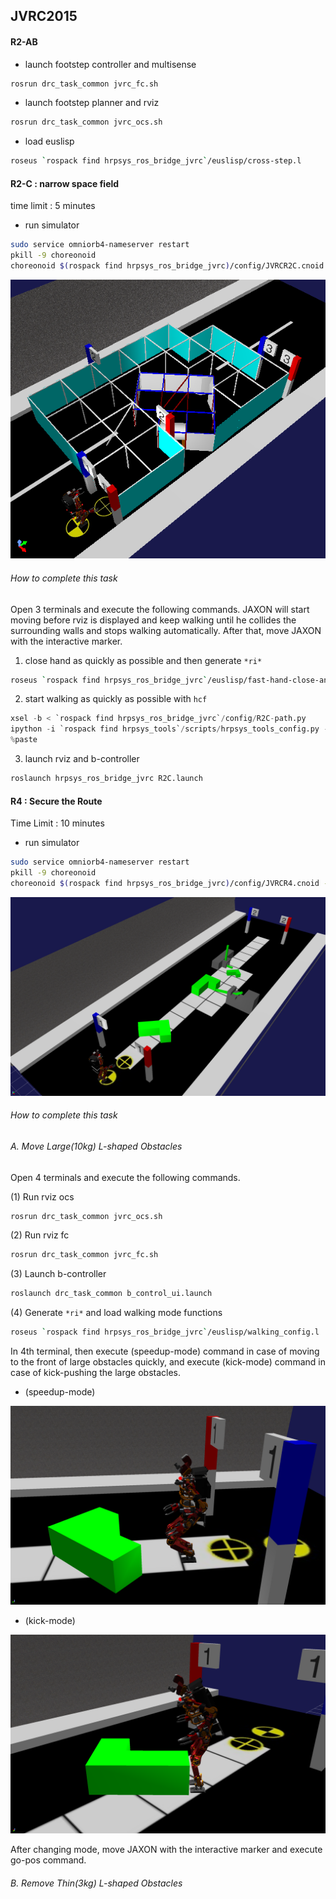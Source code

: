 ## JVRC2015

#### R2-AB

- launch footstep controller and multisense

```bash
rosrun drc_task_common jvrc_fc.sh
```

- launch footstep planner and rviz

```bash
rosrun drc_task_common jvrc_ocs.sh
```

- load euslisp

```bash
roseus `rospack find hrpsys_ros_bridge_jvrc`/euslisp/cross-step.l
```

#### R2-C : narrow space field

time limit : 5 minutes

- run simulator

```bash
sudo service omniorb4-nameserver restart
pkill -9 choreonoid
choreonoid $(rospack find hrpsys_ros_bridge_jvrc)/config/JVRCR2C.cnoid --start-simulation
```

![](images/task_R2-C.png)

###### How to complete this task

Open 3 terminals and execute the following commands. JAXON will start moving before rviz is displayed and keep walking until he collides the surrounding walls and stops walking automatically. After that, move JAXON with the interactive marker.

1. close hand as quickly as possible and then generate ``*ri*``

```bash
roseus `rospack find hrpsys_ros_bridge_jvrc`/euslisp/fast-hand-close-and-generate-ri.l
```

2. start walking as quickly as possible with ``hcf``

```python
xsel -b < `rospack find hrpsys_ros_bridge_jvrc`/config/R2C-path.py
ipython -i `rospack find hrpsys_tools`/scripts/hrpsys_tools_config.py -- --use-unstable-rtc --host localhost --port 2809
%paste
```

3. launch rviz and b-controller

```bash
roslaunch hrpsys_ros_bridge_jvrc R2C.launch
```

#### R4 : Secure the Route

Time Limit : 10 minutes

- run simulator

```bash
sudo service omniorb4-nameserver restart
pkill -9 choreonoid
choreonoid $(rospack find hrpsys_ros_bridge_jvrc)/config/JVRCR4.cnoid --start-simulation
```

![](images/task_R4.png)

###### How to complete this task

###### A. Move Large(10kg) L-shaped Obstacles

Open 4 terminals and execute the following commands.

(1) Run rviz ocs

```bash
rosrun drc_task_common jvrc_ocs.sh
```

(2) Run rviz fc

```bash
rosrun drc_task_common jvrc_fc.sh
```

(3) Launch b-controller

```bash
roslaunch drc_task_common b_control_ui.launch
```

(4) Generate ``*ri*`` and load walking mode functions

```bash
roseus `rospack find hrpsys_ros_bridge_jvrc`/euslisp/walking_config.l
```

In 4th terminal, then execute (speedup-mode) command in case of moving to the front of large obstacles quickly, and execute (kick-mode) command in case of kick-pushing the large obstacles.

- (speedup-mode)

![](images/speedup_mode.png)

- (kick-mode)

![](images/kick_mode.png)

After changing mode, move JAXON with the interactive marker and execute go-pos command.

###### B. Remove Thin(3kg) L-shaped Obstacles

